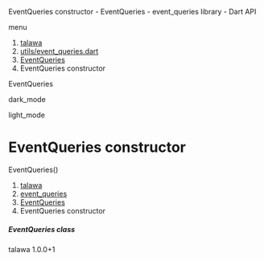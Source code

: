 




EventQueries constructor - EventQueries - event\_queries library - Dart API







menu

1. [talawa](../../index.html)
2. [utils/event\_queries.dart](../../utils_event_queries/utils_event_queries-library.html)
3. [EventQueries](../../utils_event_queries/EventQueries-class.html)
4. EventQueries constructor

EventQueries


dark\_mode

light\_mode




# EventQueries constructor


EventQueries()

 


1. [talawa](../../index.html)
2. [event\_queries](../../utils_event_queries/utils_event_queries-library.html)
3. [EventQueries](../../utils_event_queries/EventQueries-class.html)
4. EventQueries constructor

##### EventQueries class





talawa
1.0.0+1







